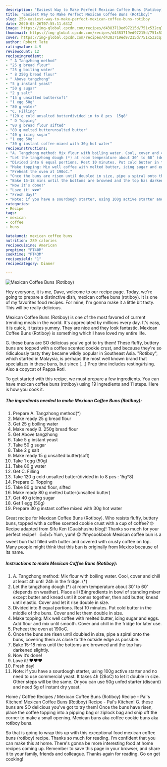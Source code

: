 ```yaml
---
description: "Easiest Way to Make Perfect Mexican Coffee Buns (Rotiboy)"
title: "Easiest Way to Make Perfect Mexican Coffee Buns (Rotiboy)"
slug: 259-easiest-way-to-make-perfect-mexican-coffee-buns-rotiboy
date: 2020-05-26T07:55:11.631Z
image: https://img-global.cpcdn.com/recipes/d4383719ed97215d/751x532cq70/mexican-coffee-buns-rotiboy-recipe-main-photo.jpg
thumbnail: https://img-global.cpcdn.com/recipes/d4383719ed97215d/751x532cq70/mexican-coffee-buns-rotiboy-recipe-main-photo.jpg
cover: https://img-global.cpcdn.com/recipes/d4383719ed97215d/751x532cq70/mexican-coffee-buns-rotiboy-recipe-main-photo.jpg
author: Robert Tate
ratingvalue: 4.9
reviewcount: 12
recipeingredient:
- " A Tangzhong method"
- "25 g bread flour"
- "25 g boiling water"
- " B 250g bread flour"
- " Above tangzhong"
- "5 g instant yeast"
- "50 g sugar"
- "2 g salt"
- "15 g unsalted buttersoft"
- "1 egg 50g"
- "80 g water"
- "C. Filling"
- "120 g cold unsalted butterdivided in to 8 pcs  15g8"
- " D Topping"
- "80 g bread flour sifted"
- "80 g melted butterunsalted butter"
- "40 g icing sugar"
- "1 egg 50g"
- "30 g instant coffee mixed with 30g hot water"
recipeinstructions:
- "A. Tangzhong method: Mix flour with boiling water. Cool, cover and chill at least 4h until 24h in the fridge. (*)"
- "Let the tangzhong dough (*) at room temperature about 30’ to 60’ (depends on weather). Place all (B)ingredients in bowl of standing mixer except butter and knead until it comes together, then add butter, knead until elastic. Cover and let it rise double in size."
- "Divided into 8 equal portions. Rest 10 minutes. Put cold butter in the middle of the buns. Cover and let them double in size."
- "Make topping: Mix well coffee with melted butter, icing sugar and eggs. Add flour and mix until smooth. Cover and chill in the fridge for later use."
- "Preheat the oven at 190oC."
- "Once the buns are risen until doubled in size, pipe a spiral onto the buns, covering them as close to the outside edge as possible."
- "Bake 15-18 mins until the bottoms are browned and the top has darkened slightly."
- "Now it’s done!"
- "Love it! ❤️❤️❤️"
- "Fresh day!"
- "Note: if you have a sourdough starter, using 100g active starter and no need to use commercial yeast. It takes 4h (28oC) to let it double in size. Other steps will be the same. Or you can use 50g unfed starter (discard) and need 5g of instant dry yeast."
categories:
- Recipe
tags:
- mexican
- coffee
- buns

katakunci: mexican coffee buns 
nutrition: 289 calories
recipecuisine: American
preptime: "PT40M"
cooktime: "PT43M"
recipeyield: "1"
recipecategory: Dinner

---
```



![Mexican Coffee Buns (Rotiboy)](https://img-global.cpcdn.com/recipes/d4383719ed97215d/751x532cq70/mexican-coffee-buns-rotiboy-recipe-main-photo.jpg)

Hey everyone, it is me, Dave, welcome to our recipe page. Today, we're going to prepare a distinctive dish, mexican coffee buns (rotiboy). It is one of my favorites food recipes. For mine, I'm gonna make it a little bit tasty. This will be really delicious.

Mexican Coffee Buns (Rotiboy) is one of the most favored of current trending meals in the world. It's appreciated by millions every day. It's easy, it is quick, it tastes yummy. They are nice and they look fantastic. Mexican Coffee Buns (Rotiboy) is something which I have loved my entire life.

G. these buns are SO delicious you&#39;ve got to try them! These fluffy, buttery buns are topped with a coffee scented cookie crust, and because they&#39;re so ridiculously tasty they became wildly popular in Southeast Asia. &#34;Rotiboy&#34;, which started in Malaysia, is perhaps the most well known brand that specializes in these buns, but since […] Prep time includes resting/rising. Also a copycat of Pappa Roti.


To get started with this recipe, we must prepare a few ingredients. You can have mexican coffee buns (rotiboy) using 19 ingredients and 11 steps. Here is how you cook it.

<!--inarticleads1-->

##### The ingredients needed to make Mexican Coffee Buns (Rotiboy):

1. Prepare  A. Tangzhong method(*)
1. Make ready 25 g bread flour
1. Get 25 g boiling water
1. Make ready  B. 250g bread flour
1. Get  Above tangzhong
1. Take 5 g instant yeast
1. Take 50 g sugar
1. Take 2 g salt
1. Make ready 15 g unsalted butter(soft)
1. Take 1 egg (50g)
1. Take 80 g water
1. Get C. Filling
1. Take 120 g cold unsalted butter(divided in to 8 pcs : 15g*8)
1. Prepare  D. Topping
1. Take 80 g bread flour, sifted
1. Make ready 80 g melted butter(unsalted butter)
1. Get 40 g icing sugar
1. Get 1 egg (50g)
1. Prepare 30 g instant coffee mixed with 30g hot water


Great recipe for Mexican Coffee Buns (Rotiboy). Who resists fluffy, buttery buns, topped with a coffee scented cookie crust with a cup of coffee? 🤓 Recipe adapted from Sifu Ken (Guaishushu blog)! Thanks so much for your perfect recipe! ️ ️ ️👍👍👍 Yum, yum! 😋 #mycookbook Mexican coffee bun is a sweet bun that filled with butter and covered with crusty coffee on top. Many people might think that this bun is originally from Mexico because of its name. 

<!--inarticleads2-->

##### Instructions to make Mexican Coffee Buns (Rotiboy):

1. A. Tangzhong method: Mix flour with boiling water. Cool, cover and chill at least 4h until 24h in the fridge. (*)
1. Let the tangzhong dough (*) at room temperature about 30’ to 60’ (depends on weather). Place all (B)ingredients in bowl of standing mixer except butter and knead until it comes together, then add butter, knead until elastic. Cover and let it rise double in size.
1. Divided into 8 equal portions. Rest 10 minutes. Put cold butter in the middle of the buns. Cover and let them double in size.
1. Make topping: Mix well coffee with melted butter, icing sugar and eggs. Add flour and mix until smooth. Cover and chill in the fridge for later use.
1. Preheat the oven at 190oC.
1. Once the buns are risen until doubled in size, pipe a spiral onto the buns, covering them as close to the outside edge as possible.
1. Bake 15-18 mins until the bottoms are browned and the top has darkened slightly.
1. Now it’s done!
1. Love it! ❤️❤️❤️
1. Fresh day!
1. Note: if you have a sourdough starter, using 100g active starter and no need to use commercial yeast. It takes 4h (28oC) to let it double in size. Other steps will be the same. Or you can use 50g unfed starter (discard) and need 5g of instant dry yeast.


Home / Coffee Recipes / Mexican Coffee Buns (Rotiboy) Recipe - Pai&#39;s Kitchen! Mexican Coffee Buns (Rotiboy) Recipe - Pai&#39;s Kitchen! G. these buns are SO delicious you&#39;ve got to try them! Once the buns have risen, place the coffee topping into a pipping bag or ziplock bag and snip off the corner to make a small opening. Mexican buns aka coffee cookie buns aka rotiboy buns. 

So that is going to wrap this up with this exceptional food mexican coffee buns (rotiboy) recipe. Thanks so much for reading. I'm confident that you can make this at home. There's gonna be more interesting food at home recipes coming up. Remember to save this page in your browser, and share it to your family, friends and colleague. Thanks again for reading. Go on get cooking!

